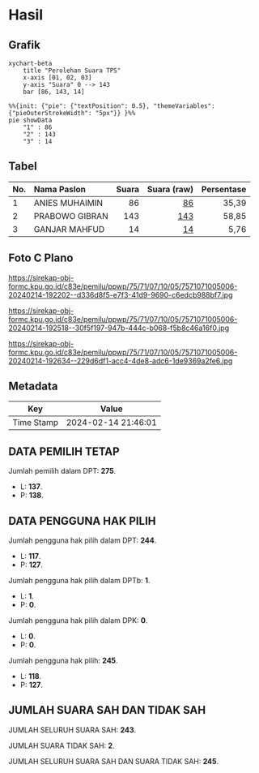 # Hasil

## Grafik

```mermaid
xychart-beta
    title "Perolehan Suara TPS"
    x-axis [01, 02, 03]
    y-axis "Suara" 0 --> 143
    bar [86, 143, 14]
```

```mermaid
%%{init: {"pie": {"textPosition": 0.5}, "themeVariables": {"pieOuterStrokeWidth": "5px"}} }%%
pie showData
    "1" : 86
    "2" : 143
    "3" : 14
```

## Tabel

| No. | Nama Paslon    | Suara | Suara (raw) | Persentase |
|:--- |:-------------- | -----:| -----------:| ----------:|
| 1   | ANIES MUHAIMIN | 86    | [86][p-1]   | 35,39      |
| 2   | PRABOWO GIBRAN | 143   | [143][p-2]  | 58,85      |
| 3   | GANJAR MAHFUD  | 14    | [14][p-3]   | 5,76       |


[p-1]: https://github.com/gigit-pemilu/pemilu-2024-75-gorontalo/blob/main/pilpres/hitung-suara/sub/75-gorontalo/sub/71-kota-gorontalo/sub/07-sipatana/sub/1005-molosipat-u/sub/006-tps/sub/paslon-1.txt
[p-2]: https://github.com/gigit-pemilu/pemilu-2024-75-gorontalo/blob/main/pilpres/hitung-suara/sub/75-gorontalo/sub/71-kota-gorontalo/sub/07-sipatana/sub/1005-molosipat-u/sub/006-tps/sub/paslon-2.txt
[p-3]: https://github.com/gigit-pemilu/pemilu-2024-75-gorontalo/blob/main/pilpres/hitung-suara/sub/75-gorontalo/sub/71-kota-gorontalo/sub/07-sipatana/sub/1005-molosipat-u/sub/006-tps/sub/paslon-3.txt

## Foto C Plano

https://sirekap-obj-formc.kpu.go.id/c83e/pemilu/ppwp/75/71/07/10/05/7571071005006-20240214-192202--d336d8f5-e7f3-41d9-9690-c6edcb988bf7.jpg

https://sirekap-obj-formc.kpu.go.id/c83e/pemilu/ppwp/75/71/07/10/05/7571071005006-20240214-192518--30f5f197-947b-444c-b068-f5b8c46a16f0.jpg

https://sirekap-obj-formc.kpu.go.id/c83e/pemilu/ppwp/75/71/07/10/05/7571071005006-20240214-192634--229d6df1-acc4-4de8-adc6-1de9369a2fe6.jpg


## Metadata

| Key        | Value               |
| ---------- | ------------------- |
| Time Stamp | 2024-02-14 21:46:01 |


## DATA PEMILIH TETAP

Jumlah pemilih dalam DPT: **275**.
 * L: **137**.
 * P: **138**.

## DATA PENGGUNA HAK PILIH

Jumlah pengguna hak pilih dalam DPT: **244**.
 * L: **117**.
 * P: **127**.

Jumlah pengguna hak pilih dalam DPTb: **1**.
 * L: **1**.
 * P: **0**.

Jumlah pengguna hak pilih dalam DPK: **0**.
 * L: **0**.
 * P: **0**.

Jumlah pengguna hak pilih: **245**.
 * L: **118**.
 * P: **127**.

## JUMLAH SUARA SAH DAN TIDAK SAH

JUMLAH SELURUH SUARA SAH: **243**.

JUMLAH SUARA TIDAK SAH: **2**.

JUMLAH SELURUH SUARA SAH DAN SUARA TIDAK SAH: **245**.


